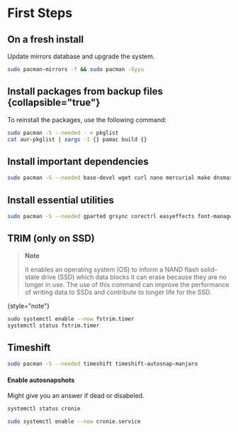 # First Steps

## On a fresh install

Update mirrors database and upgrade the system.

```Bash
sudo pacman-mirrors -f && sudo pacman -Syyu
```

## Install packages from backup files {collapsible="true"}

To reinstall the packages, use the following command:

```Bash
sudo pacman -S --needed - < pkglist
cat aur-pkglist | xargs -I {} pamac build {}
```

## Install important dependencies

```Bash
sudo pacman -S --needed base-devel wget curl nano mercurial make dnsmasq vim dialog meson sane samba gawk lsp-plugins lsp-plugins-docs mda.lv2 calf qjournalctl yay qt5pas libappindicator-gtk3 openssh xorg-xhost smartmontools nvme-cli deja-dup zenity cmake gvfs qt5-wayland eog lib32-glibc alsa-lib gst-plugins-base-libs gtk2 libc++ libc++abi libidn11 libjpeg6-turbo libpng12 libsecret libsoup libvorbis libxaw libxp openssl speex webkit2gtk libc++ xerces-c apparmor qt5-svg
```

## Install essential utilities

```Bash
sudo pacman -S --needed gparted grsync corectrl easyeffects font-manager shotwell terminator discord conky transmission-gtk frotz-ncurses bitwarden filezilla paperwork openshot gedit netstat-nat manjaro-pipewire pipewire-jack pipewire-v4l2 pipewire-docs realtime-privileges wireplumber tree vsftpd dconf-editor git git-sizer git-repair git-revise git-filter-repo zsh zsh-doc lsd awesome-terminal-fonts nerd-fonts tmux
```

## TRIM (only on SSD)

> **Note**
>
> It enables an operating system (OS) to inform a NAND flash solid-state drive (SSD) which data blocks it can erase because they are no longer in use. The use of this command can improve the performance of writing data to SSDs and contribute to longer life for the SSD.
>
{style="note"}

```Bash
sudo systemctl enable --now fstrim.timer
systemctl status fstrim.timer
```

## Timeshift

```Bash
sudo pacman -S --needed timeshift timeshift-autosnap-manjaro
```

#### Enable autosnapshots

Might give you an answer if dead or disabeled.

```Bash
systemctl status cronie
```

```Bash
sudo systemctl enable --now cronie.service
```
